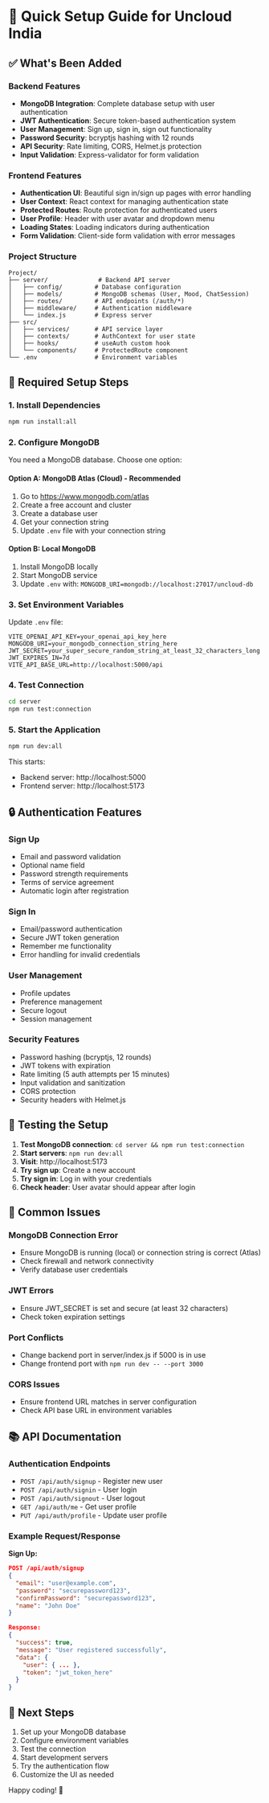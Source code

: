 # 🚀 Quick Setup Guide for Uncloud India

## ✅ What's Been Added

### Backend Features
- **MongoDB Integration**: Complete database setup with user authentication
- **JWT Authentication**: Secure token-based authentication system
- **User Management**: Sign up, sign in, sign out functionality
- **Password Security**: bcryptjs hashing with 12 rounds
- **API Security**: Rate limiting, CORS, Helmet.js protection
- **Input Validation**: Express-validator for form validation

### Frontend Features
- **Authentication UI**: Beautiful sign in/sign up pages with error handling
- **User Context**: React context for managing authentication state
- **Protected Routes**: Route protection for authenticated users
- **User Profile**: Header with user avatar and dropdown menu
- **Loading States**: Loading indicators during authentication
- **Form Validation**: Client-side form validation with error messages

### Project Structure
```
Project/
├── server/              # Backend API server
│   ├── config/         # Database configuration
│   ├── models/         # MongoDB schemas (User, Mood, ChatSession)
│   ├── routes/         # API endpoints (/auth/*)
│   ├── middleware/     # Authentication middleware
│   └── index.js        # Express server
├── src/
│   ├── services/       # API service layer
│   ├── contexts/       # AuthContext for user state
│   ├── hooks/          # useAuth custom hook
│   └── components/     # ProtectedRoute component
└── .env                # Environment variables
```

## 🔧 Required Setup Steps

### 1. Install Dependencies
```bash
npm run install:all
```

### 2. Configure MongoDB
You need a MongoDB database. Choose one option:

#### Option A: MongoDB Atlas (Cloud) - Recommended
1. Go to https://www.mongodb.com/atlas
2. Create a free account and cluster
3. Create a database user
4. Get your connection string
5. Update `.env` file with your connection string

#### Option B: Local MongoDB
1. Install MongoDB locally
2. Start MongoDB service
3. Update `.env` with: `MONGODB_URI=mongodb://localhost:27017/uncloud-db`

### 3. Set Environment Variables
Update `.env` file:
```env
VITE_OPENAI_API_KEY=your_openai_api_key_here
MONGODB_URI=your_mongodb_connection_string_here
JWT_SECRET=your_super_secure_random_string_at_least_32_characters_long
JWT_EXPIRES_IN=7d
VITE_API_BASE_URL=http://localhost:5000/api
```

### 4. Test Connection
```bash
cd server
npm run test:connection
```

### 5. Start the Application
```bash
npm run dev:all
```

This starts:
- Backend server: http://localhost:5000
- Frontend server: http://localhost:5173

## 🔒 Authentication Features

### Sign Up
- Email and password validation
- Optional name field
- Password strength requirements
- Terms of service agreement
- Automatic login after registration

### Sign In
- Email/password authentication
- Secure JWT token generation
- Remember me functionality
- Error handling for invalid credentials

### User Management
- Profile updates
- Preference management
- Secure logout
- Session management

### Security Features
- Password hashing (bcryptjs, 12 rounds)
- JWT tokens with expiration
- Rate limiting (5 auth attempts per 15 minutes)
- Input validation and sanitization
- CORS protection
- Security headers with Helmet.js

## 🧪 Testing the Setup

1. **Test MongoDB connection**: `cd server && npm run test:connection`
2. **Start servers**: `npm run dev:all`
3. **Visit**: http://localhost:5173
4. **Try sign up**: Create a new account
5. **Try sign in**: Log in with your credentials
6. **Check header**: User avatar should appear after login

## 🐛 Common Issues

### MongoDB Connection Error
- Ensure MongoDB is running (local) or connection string is correct (Atlas)
- Check firewall and network connectivity
- Verify database user credentials

### JWT Errors
- Ensure JWT_SECRET is set and secure (at least 32 characters)
- Check token expiration settings

### Port Conflicts
- Change backend port in server/index.js if 5000 is in use
- Change frontend port with `npm run dev -- --port 3000`

### CORS Issues
- Ensure frontend URL matches in server configuration
- Check API base URL in environment variables

## 📚 API Documentation

### Authentication Endpoints
- `POST /api/auth/signup` - Register new user
- `POST /api/auth/signin` - User login
- `POST /api/auth/signout` - User logout
- `GET /api/auth/me` - Get user profile
- `PUT /api/auth/profile` - Update user profile

### Example Request/Response

**Sign Up:**
```json
POST /api/auth/signup
{
  "email": "user@example.com",
  "password": "securepassword123",
  "confirmPassword": "securepassword123",
  "name": "John Doe"
}

Response:
{
  "success": true,
  "message": "User registered successfully",
  "data": {
    "user": { ... },
    "token": "jwt_token_here"
  }
}
```

## 🎯 Next Steps

1. Set up your MongoDB database
2. Configure environment variables  
3. Test the connection
4. Start development servers
5. Try the authentication flow
6. Customize the UI as needed

Happy coding! 🚀